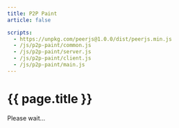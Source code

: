 ```yaml
---
title: P2P Paint
article: false

scripts:
  - https://unpkg.com/peerjs@1.0.0/dist/peerjs.min.js
  - /js/p2p-paint/common.js
  - /js/p2p-paint/server.js
  - /js/p2p-paint/client.js
  - /js/p2p-paint/main.js
---
```


# {{ page.title }} #

<p id="p2p-paint-remote">Please wait…</p>

<p class="bordered" style="position: relative;">
	<canvas id="p2p-paint-canvas-0" width="1920" height="1080" style="position: absolute;"></canvas>
	<canvas id="p2p-paint-canvas-1" width="1920" height="1080" style="position: relative;"></canvas>
</p>